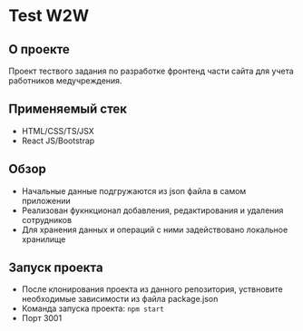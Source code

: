 # Test W2W

## О проекте

Проект тествого задания по разработке фронтенд части сайта для учета работников медучреждения.

## Применяемый стек

* HTML/CSS/TS/JSX
* React JS/Bootstrap

## Обзор
 
* Начальные данные подгружаются из json файла в самом приложении
* Реализован фукнкционал добавления, редактирования и удаления сотрудников
* Для хранения данных и операций с ними задействовано локальное хранилище

## Запуск проекта

* После клонирования проекта из данного репозитория, уствновите необходимые 
  зависимости из файла package.json
* Команда запуска проекта: `npm start`
* Порт 3001

